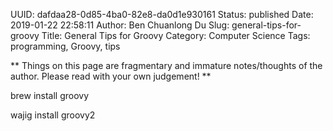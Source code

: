 UUID: dafdaa28-0d85-4ba0-82e8-da0d1e930161
Status: published
Date: 2019-01-22 22:58:11
Author: Ben Chuanlong Du
Slug: general-tips-for-groovy
Title: General Tips for Groovy
Category: Computer Science
Tags: programming, Groovy, tips

**
Things on this page are
fragmentary and immature notes/thoughts of the author.
Please read with your own judgement!
**

brew install groovy

wajig install groovy2